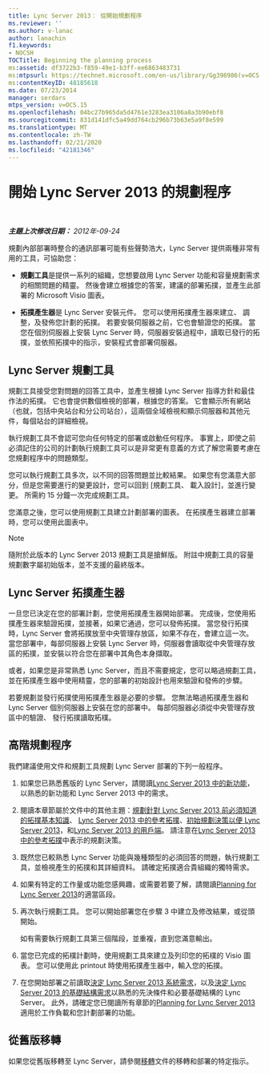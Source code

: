```yaml
---
title: Lync Server 2013： 從開始規劃程序
ms.reviewer: ''
ms.author: v-lanac
author: lanachin
f1.keywords:
- NOCSH
TOCTitle: Beginning the planning process
ms:assetid: df3722b3-f859-49e1-b3ff-ee6863483731
ms:mtpsurl: https://technet.microsoft.com/en-us/library/Gg398986(v=OCS.15)
ms:contentKeyID: 48185618
ms.date: 07/23/2014
manager: serdars
mtps_version: v=OCS.15
ms.openlocfilehash: 04bc27b965da5d4761e3283ea3106a8a3b90ebf8
ms.sourcegitcommit: 831d141dfc5a49dd764cb296b73b63e5a9f8e599
ms.translationtype: MT
ms.contentlocale: zh-TW
ms.lasthandoff: 02/21/2020
ms.locfileid: "42181346"
---
```

<div data-xmlns="http://www.w3.org/1999/xhtml">

<div class="topic" data-xmlns="http://www.w3.org/1999/xhtml" data-msxsl="urn:schemas-microsoft-com:xslt" data-cs="https://msdn.microsoft.com/">

<div data-asp="https://msdn2.microsoft.com/asp">

# <a name="beginning-the-planning-process-for-lync-server-2013"></a>開始 Lync Server 2013 的規劃程序

</div>

<div id="mainSection">

<div id="mainBody">

<span> </span>

_**主題上次修改日期：** 2012年-09-24_

規劃內部部署時整合的通訊部署可能有些聲勢浩大，Lync Server 提供兩種非常有用的工具，可協助您：

  - **規劃工具**是提供一系列的組織，您想要啟用 Lync Server 功能和容量規劃需求的相關問題的精靈。 然後會建立根據您的答案，建議的部署拓撲，並產生此部署的 Microsoft Visio 圖表。

  - **拓撲產生器**是 Lync Server 安裝元件。 您可以使用拓撲產生器來建立、 調整，及發佈您計劃的拓撲。 若要安裝伺服器之前，它也會驗證您的拓撲。 當您在個別伺服器上安裝 Lync Server 時，伺服器安裝過程中，讀取已發行的拓撲，並依照拓撲中的指示，安裝程式會部署伺服器。

<div>

## <a name="lync-server-planning-tool"></a>Lync Server 規劃工具

規劃工具接受您對問題的回答工具中，並產生根據 Lync Server 指導方針和最佳作法的拓撲。 它也會提供數個檢視的部署，根據您的答案。 它會顯示所有網站 （也就，包括中央站台和分公司站台），這兩個全域檢視和顯示伺服器和其他元件，每個站台的詳細檢視。

執行規劃工具不會認可您向任何特定的部署或啟動任何程序。 事實上，即使之前必須記住的公司的計劃執行規劃工具可以是非常更有意義的方式了解您需要考慮在您規劃程序中的問題類型。

您可以執行規劃工具多次，以不同的回答問題並比較結果。 如果您有您滿意大部分，但是您需要進行的變更設計，您可以回到 [規劃工具、 載入設計]，並進行變更。 所需約 15 分鐘一次完成規劃工具。

您滿意之後，您可以使用規劃工具建立計劃部署的圖表。 在拓撲產生器建立部署時，您可以使用此圖表中。

<div>


> [!NOTE]  
> 隨附於此版本的 Lync Server 2013 規劃工具是搶鮮版。 附註中規劃工具的容量規劃數字屬初始版本，並不支援的最終版本。



</div>

</div>

<div>

## <a name="lync-server-topology-builder"></a>Lync Server 拓撲產生器

一旦您已決定在您的部署計劃，您使用拓撲產生器開始部署。 完成後，您使用拓撲產生器來驗證拓撲，並接著，如果它通過，您可以發佈拓撲。 當您發行拓撲時，Lync Server 會將拓撲放至中央管理存放區，如果不存在，會建立這一次。 當您部署中，每部伺服器上安裝 Lync Server 時，伺服器會讀取從中央管理存放區的拓撲，並安裝以符合您在部署中其角色本身擷取。

或者，如果您是非常熟悉 Lync Server，而且不需要規定，您可以略過規劃工具，並在拓撲產生器中使用精靈，您的部署的初始設計也用來驗證和發佈的步驟。

若要規劃並發行拓撲使用拓撲產生器是必要的步驟。 您無法略過拓撲產生器和 Lync Server 個別伺服器上安裝在您的部署中。 每部伺服器必須從中央管理存放區中的驗證、 發行拓撲讀取拓樸。

</div>

<div>

## <a name="high-level-planning-process"></a>高階規劃程序

我們建議使用文件和規劃工具規劃 Lync Server 部署的下列一般程序。

1.  如果您已熟悉舊版的 Lync Server，請閱讀[Lync Server 2013 中的新功能](lync-server-2013-new-features.md)，以熟悉的新功能和 Lync Server 2013 中的需求。

2.  閱讀本章節屬於文件中的其他主題：[規劃針對 Lync Server 2013 前必須知道的拓撲基本知識](lync-server-2013-topology-basics-you-must-know-before-planning.md)、 [Lync Server 2013 中的參考拓撲](lync-server-2013-reference-topologies.md)、[初始規劃決策以便 Lync Server 2013](lync-server-2013-initial-planning-decisions.md)，和[Lync Server 2013 的用戶端](lync-server-2013-clients.md)。 請注意在[Lync Server 2013 中的參考拓撲](lync-server-2013-reference-topologies.md)中表示的規劃決策。

3.  既然您已較熟悉 Lync Server 功能與幾種類型的必須回答的問題，執行規劃工具，並檢視產生的拓撲和其詳細資料。 請確定拓撲適合貴組織的獨特需求。

4.  如果有特定的工作量或功能您感興趣，或需要若要了解，請閱讀[Planning for Lync Server 2013](lync-server-2013-planning.md)的適當區段。

5.  再次執行規劃工具。 您可以開始部署您在步驟 3 中建立及修改結果，或從頭開始。
    
    如有需要執行規劃工具第三個階段，並重複，直到您滿意輸出。

6.  當您已完成的拓樸計劃時，使用規劃工具來建立及列印您的拓樸的 Visio 圖表。 您可以使用此 printout 時使用拓撲產生器中，輸入您的拓撲。

7.  在您開始部署之前讀取[決定 Lync Server 2013 系統需求](lync-server-2013-determining-your-system-requirements.md)，以及[決定 Lync Server 2013 的基礎結構需求](lync-server-2013-determining-your-infrastructure-requirements.md)以熟悉的先決條件和必要基礎結構的 Lync Server。 此外，請確定您已閱讀所有章節的[Planning for Lync Server 2013](lync-server-2013-planning.md)適用於工作負載和您計劃部署的功能。

</div>

<div>

## <a name="migrating-from-previous-versions"></a>從舊版移轉

如果您從舊版移轉至 Lync Server，請參閱[移轉](migration.md)文件的移轉和部署的特定指示。

</div>

</div>

<span> </span>

</div>

</div>

</div>

